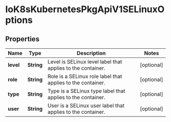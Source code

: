 
# IoK8sKubernetesPkgApiV1SELinuxOptions

## Properties
Name | Type | Description | Notes
------------ | ------------- | ------------- | -------------
**level** | **String** | Level is SELinux level label that applies to the container. |  [optional]
**role** | **String** | Role is a SELinux role label that applies to the container. |  [optional]
**type** | **String** | Type is a SELinux type label that applies to the container. |  [optional]
**user** | **String** | User is a SELinux user label that applies to the container. |  [optional]



